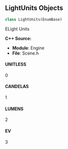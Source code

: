 ## LightUnits Objects

```python
class LightUnits(EnumBase)
```

ELight Units

**C++ Source:**

- **Module**: Engine
- **File**: Scene.h

<a id="unreal.LightUnits.UNITLESS"></a>

#### UNITLESS

0

<a id="unreal.LightUnits.CANDELAS"></a>

#### CANDELAS

1

<a id="unreal.LightUnits.LUMENS"></a>

#### LUMENS

2

<a id="unreal.LightUnits.EV"></a>

#### EV

3

<a id="unreal.BoneSpaces"></a>